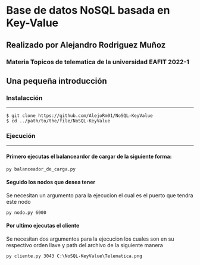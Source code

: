 # Base de datos NoSQL basada en Key-Value

## Realizado por Alejandro Rodriguez Muñoz

### Materia Topicos de telematica de la universidad EAFIT 2022-1

## Una pequeña introducción
### Instalacción
***
```
$ git clone https://github.com/AlejoRm01/NoSQL-KeyValue
$ cd ../path/to/the/file/NoSQL-KeyValue
```
### Ejecución
***
#### Primero ejecutas el balanceardor de cargar de la siguiente forma:
```
py balanceador_de_carga.py
```
#### Seguido los nodos que desea tener
Se necesitan un argumento para la ejecucion el cual es el puerto que tendra este nodo
```
py nodo.py 6000
```
#### Por ultimo ejecutas el cliente
Se necesitan dos argumentos para la ejecucion los cuales son en su respectivo orden llave y 
path del archivo de la siguiente manera 
```
py cliente.py 3043 C:\NoSQL-KeyValue\Telematica.png
```
